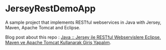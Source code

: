 JerseyRestDemoApp
=================

A sample project that implements RESTful webservices in Java with Jersey, Maven, Apache Tomcat and Eclipse.

Blog post about this repo : [Java :: Jersey ile RESTful Webservislere Eclipse, Maven ve Apache Tomcat Kullanarak Giriş Yapalım](http://www.oguzozkeroglu.com/java-jersey-ile-restful-webservislere-eclipse-maven-ve-apache-tomcat-kullanarak-giris-yapalim/).

